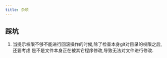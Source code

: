 ```yaml
---
title: 杂项
---
```


## 踩坑

1. 当提示权限不够不能进行回滚操作的时候,除了检查本身git对目录的权限之后,还要考虑
是不是文件本身正在被其它程序修改,导致无法对文件进行修改.